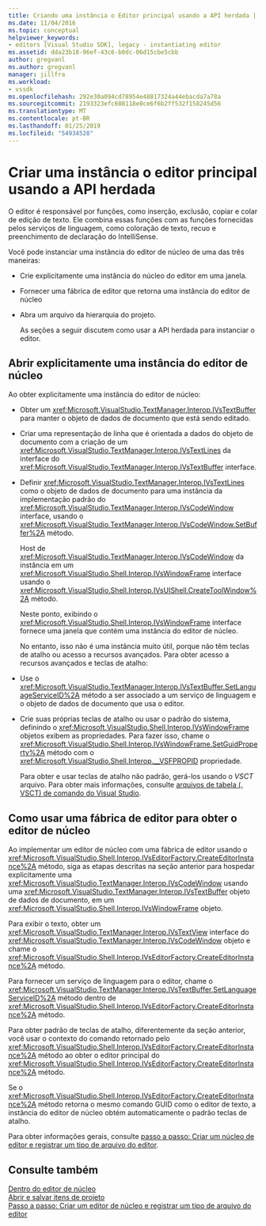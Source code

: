 ```yaml
---
title: Criando uma instância o Editor principal usando a API herdada | Microsoft Docs
ms.date: 11/04/2016
ms.topic: conceptual
helpviewer_keywords:
- editors [Visual Studio SDK], legacy - instantiating editor
ms.assetid: dda23b18-96ef-43c6-b0dc-06d15cbe5cbb
author: gregvanl
ms.author: gregvanl
manager: jillfra
ms.workload:
- vssdk
ms.openlocfilehash: 292e30a094cd78954e48817324a44ebacda7a78a
ms.sourcegitcommit: 2193323efc608118e0ce6f6b2ff532f158245d56
ms.translationtype: MT
ms.contentlocale: pt-BR
ms.lasthandoff: 01/25/2019
ms.locfileid: "54934528"
---
```

# <a name="instantiate-the-core-editor-by-using-the-legacy-api"></a>Criar uma instância o editor principal usando a API herdada
O editor é responsável por funções, como inserção, exclusão, copiar e colar de edição de texto. Ele combina essas funções com as funções fornecidas pelos serviços de linguagem, como coloração de texto, recuo e preenchimento de declaração do IntelliSense.  
  
 Você pode instanciar uma instância do editor de núcleo de uma das três maneiras:  
  
- Crie explicitamente uma instância do núcleo do editor em uma janela.  
  
- Fornecer uma fábrica de editor que retorna uma instância do editor de núcleo  
  
- Abra um arquivo da hierarquia do projeto.  
  
  As seções a seguir discutem como usar a API herdada para instanciar o editor.  
  
## <a name="explicitly-open-a-core-editor-instance"></a>Abrir explicitamente uma instância do editor de núcleo  
 Ao obter explicitamente uma instância do editor de núcleo:  
  
- Obter um <xref:Microsoft.VisualStudio.TextManager.Interop.IVsTextBuffer> para manter o objeto de dados de documento que está sendo editado.  
  
- Criar uma representação de linha que é orientada a dados do objeto de documento com a criação de um <xref:Microsoft.VisualStudio.TextManager.Interop.IVsTextLines> da interface do <xref:Microsoft.VisualStudio.TextManager.Interop.IVsTextBuffer> interface.  
  
- Definir <xref:Microsoft.VisualStudio.TextManager.Interop.IVsTextLines> como o objeto de dados de documento para uma instância da implementação padrão do <xref:Microsoft.VisualStudio.TextManager.Interop.IVsCodeWindow> interface, usando o <xref:Microsoft.VisualStudio.TextManager.Interop.IVsCodeWindow.SetBuffer%2A> método.  
  
   Host de <xref:Microsoft.VisualStudio.TextManager.Interop.IVsCodeWindow> da instância em um <xref:Microsoft.VisualStudio.Shell.Interop.IVsWindowFrame> interface usando o <xref:Microsoft.VisualStudio.Shell.Interop.IVsUIShell.CreateToolWindow%2A> método.  
  
  Neste ponto, exibindo o <xref:Microsoft.VisualStudio.Shell.Interop.IVsWindowFrame> interface fornece uma janela que contém uma instância do editor de núcleo.  
  
  No entanto, isso não é uma instância muito útil, porque não têm teclas de atalho ou acesso a recursos avançados. Para obter acesso a recursos avançados e teclas de atalho:  
  
- Use o <xref:Microsoft.VisualStudio.TextManager.Interop.IVsTextBuffer.SetLanguageServiceID%2A> método a ser associado a um serviço de linguagem e o objeto de dados de documento que usa o editor.  
  
- Crie suas próprias teclas de atalho ou usar o padrão do sistema, definindo o <xref:Microsoft.VisualStudio.Shell.Interop.IVsWindowFrame> objetos exibem as propriedades. Para fazer isso, chame o <xref:Microsoft.VisualStudio.Shell.Interop.IVsWindowFrame.SetGuidProperty%2A> método com o <xref:Microsoft.VisualStudio.Shell.Interop.__VSFPROPID> propriedade.  
  
   Para obter e usar teclas de atalho não padrão, gerá-los usando o *VSCT* arquivo. Para obter mais informações, consulte [arquivos de tabela (. VSCT) de comando do Visual Studio](../extensibility/internals/visual-studio-command-table-dot-vsct-files.md).  
  
## <a name="how-to-use-an-editor-factory-to-obtain-the-core-editor"></a>Como usar uma fábrica de editor para obter o editor de núcleo  
 Ao implementar um editor de núcleo com uma fábrica de editor usando o <xref:Microsoft.VisualStudio.Shell.Interop.IVsEditorFactory.CreateEditorInstance%2A> método, siga as etapas descritas na seção anterior para hospedar explicitamente uma <xref:Microsoft.VisualStudio.TextManager.Interop.IVsCodeWindow> usando uma <xref:Microsoft.VisualStudio.TextManager.Interop.IVsTextBuffer> objeto de dados de documento, em um <xref:Microsoft.VisualStudio.Shell.Interop.IVsWindowFrame> objeto.  
  
 Para exibir o texto, obter um <xref:Microsoft.VisualStudio.TextManager.Interop.IVsTextView> interface do <xref:Microsoft.VisualStudio.TextManager.Interop.IVsCodeWindow> objeto e chame o <xref:Microsoft.VisualStudio.Shell.Interop.IVsEditorFactory.CreateEditorInstance%2A> método.  
  
 Para fornecer um serviço de linguagem para o editor, chame o <xref:Microsoft.VisualStudio.TextManager.Interop.IVsTextBuffer.SetLanguageServiceID%2A> método dentro de <xref:Microsoft.VisualStudio.Shell.Interop.IVsEditorFactory.CreateEditorInstance%2A> método.  
  
 Para obter padrão de teclas de atalho, diferentemente da seção anterior, você usar o contexto do comando retornado pelo <xref:Microsoft.VisualStudio.Shell.Interop.IVsEditorFactory.CreateEditorInstance%2A> método ao obter o editor principal do <xref:Microsoft.VisualStudio.Shell.Interop.IVsEditorFactory.CreateEditorInstance%2A> método.  
  
 Se o <xref:Microsoft.VisualStudio.Shell.Interop.IVsEditorFactory.CreateEditorInstance%2A> método retorna o mesmo comando GUID como o editor de texto, a instância do editor de núcleo obtém automaticamente o padrão teclas de atalho.  
  
 Para obter informações gerais, consulte [passo a passo: Criar um núcleo de editor e registrar um tipo de arquivo do editor](../extensibility/walkthrough-creating-a-core-editor-and-registering-an-editor-file-type.md).  
  
## <a name="see-also"></a>Consulte também  
 [Dentro do editor de núcleo](../extensibility/inside-the-core-editor.md)   
 [Abrir e salvar itens de projeto](../extensibility/internals/opening-and-saving-project-items.md)   
 [Passo a passo: Criar um editor de núcleo e registrar um tipo de arquivo do editor](../extensibility/walkthrough-creating-a-core-editor-and-registering-an-editor-file-type.md)